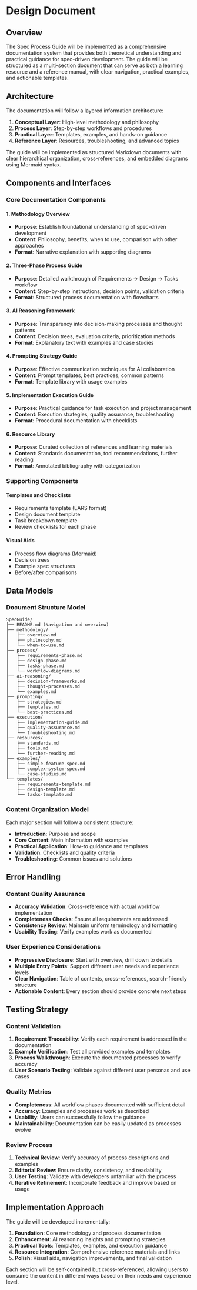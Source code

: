 # Design Document

## Overview

The Spec Process Guide will be implemented as a comprehensive documentation system that provides both theoretical understanding and practical guidance for spec-driven development. The guide will be structured as a multi-section document that can serve as both a learning resource and a reference manual, with clear navigation, practical examples, and actionable templates.

## Architecture

The documentation will follow a layered information architecture:

1. **Conceptual Layer**: High-level methodology and philosophy
2. **Process Layer**: Step-by-step workflows and procedures  
3. **Practical Layer**: Templates, examples, and hands-on guidance
4. **Reference Layer**: Resources, troubleshooting, and advanced topics

The guide will be implemented as structured Markdown documents with clear hierarchical organization, cross-references, and embedded diagrams using Mermaid syntax.

## Components and Interfaces

### Core Documentation Components

#### 1. Methodology Overview
- **Purpose**: Establish foundational understanding of spec-driven development
- **Content**: Philosophy, benefits, when to use, comparison with other approaches
- **Format**: Narrative explanation with supporting diagrams

#### 2. Three-Phase Process Guide
- **Purpose**: Detailed walkthrough of Requirements → Design → Tasks workflow
- **Content**: Step-by-step instructions, decision points, validation criteria
- **Format**: Structured process documentation with flowcharts

#### 3. AI Reasoning Framework
- **Purpose**: Transparency into decision-making processes and thought patterns
- **Content**: Decision trees, evaluation criteria, prioritization methods
- **Format**: Explanatory text with examples and case studies

#### 4. Prompting Strategy Guide
- **Purpose**: Effective communication techniques for AI collaboration
- **Content**: Prompt templates, best practices, common patterns
- **Format**: Template library with usage examples

#### 5. Implementation Execution Guide
- **Purpose**: Practical guidance for task execution and project management
- **Content**: Execution strategies, quality assurance, troubleshooting
- **Format**: Procedural documentation with checklists

#### 6. Resource Library
- **Purpose**: Curated collection of references and learning materials
- **Content**: Standards documentation, tool recommendations, further reading
- **Format**: Annotated bibliography with categorization

### Supporting Components

#### Templates and Checklists
- Requirements template (EARS format)
- Design document template
- Task breakdown template
- Review checklists for each phase

#### Visual Aids
- Process flow diagrams (Mermaid)
- Decision trees
- Example spec structures
- Before/after comparisons

## Data Models

### Document Structure Model
```
SpecGuide/
├── README.md (Navigation and overview)
├── methodology/
│   ├── overview.md
│   ├── philosophy.md
│   └── when-to-use.md
├── process/
│   ├── requirements-phase.md
│   ├── design-phase.md
│   ├── tasks-phase.md
│   └── workflow-diagrams.md
├── ai-reasoning/
│   ├── decision-frameworks.md
│   ├── thought-processes.md
│   └── examples.md
├── prompting/
│   ├── strategies.md
│   ├── templates.md
│   └── best-practices.md
├── execution/
│   ├── implementation-guide.md
│   ├── quality-assurance.md
│   └── troubleshooting.md
├── resources/
│   ├── standards.md
│   ├── tools.md
│   └── further-reading.md
├── examples/
│   ├── simple-feature-spec.md
│   ├── complex-system-spec.md
│   └── case-studies.md
└── templates/
    ├── requirements-template.md
    ├── design-template.md
    └── tasks-template.md
```

### Content Organization Model
Each major section will follow a consistent structure:
- **Introduction**: Purpose and scope
- **Core Content**: Main information with examples
- **Practical Application**: How-to guidance and templates
- **Validation**: Checklists and quality criteria
- **Troubleshooting**: Common issues and solutions

## Error Handling

### Content Quality Assurance
- **Accuracy Validation**: Cross-reference with actual workflow implementation
- **Completeness Checks**: Ensure all requirements are addressed
- **Consistency Review**: Maintain uniform terminology and formatting
- **Usability Testing**: Verify examples work as documented

### User Experience Considerations
- **Progressive Disclosure**: Start with overview, drill down to details
- **Multiple Entry Points**: Support different user needs and experience levels
- **Clear Navigation**: Table of contents, cross-references, search-friendly structure
- **Actionable Content**: Every section should provide concrete next steps

## Testing Strategy

### Content Validation
1. **Requirement Traceability**: Verify each requirement is addressed in the documentation
2. **Example Verification**: Test all provided examples and templates
3. **Process Walkthrough**: Execute the documented processes to verify accuracy
4. **User Scenario Testing**: Validate against different user personas and use cases

### Quality Metrics
- **Completeness**: All workflow phases documented with sufficient detail
- **Accuracy**: Examples and processes work as described
- **Usability**: Users can successfully follow the guidance
- **Maintainability**: Documentation can be easily updated as processes evolve

### Review Process
1. **Technical Review**: Verify accuracy of process descriptions and examples
2. **Editorial Review**: Ensure clarity, consistency, and readability
3. **User Testing**: Validate with developers unfamiliar with the process
4. **Iterative Refinement**: Incorporate feedback and improve based on usage

## Implementation Approach

The guide will be developed incrementally:

1. **Foundation**: Core methodology and process documentation
2. **Enhancement**: AI reasoning insights and prompting strategies  
3. **Practical Tools**: Templates, examples, and execution guidance
4. **Resource Integration**: Comprehensive reference materials and links
5. **Polish**: Visual aids, navigation improvements, and final validation

Each section will be self-contained but cross-referenced, allowing users to consume the content in different ways based on their needs and experience level.